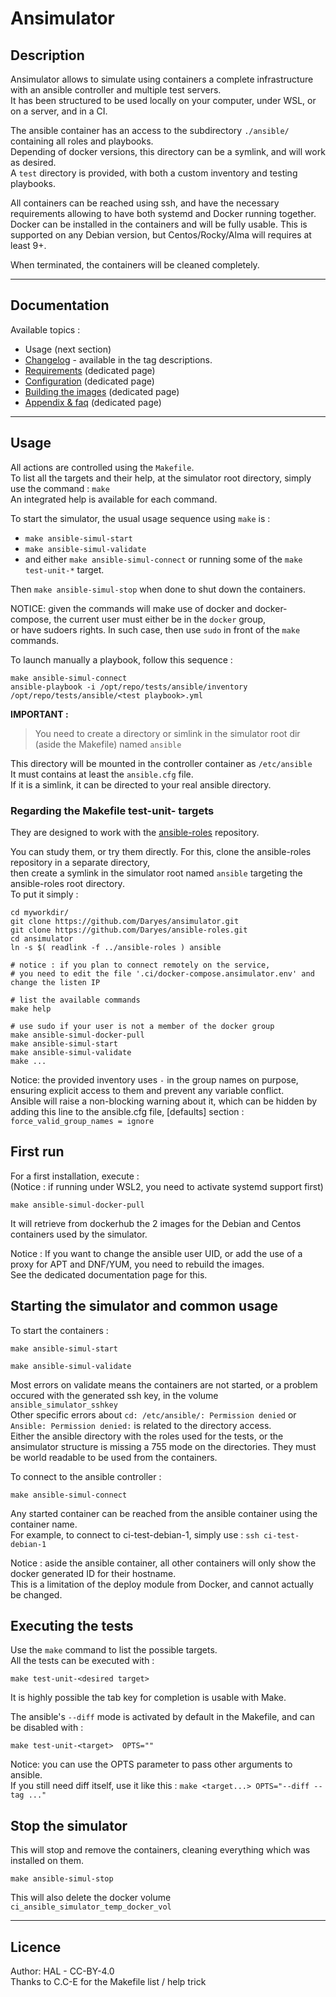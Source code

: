 # Ansimulator


## Description

Ansimulator allows to simulate using containers a complete infrastructure with an ansible controller and multiple test servers.  
It has been structured to be used locally on your computer, under WSL, or on a server, and in a CI.

The ansible container has an access to the subdirectory `./ansible/` containing all roles and playbooks.  
Depending of docker versions, this directory can be a symlink, and will work as desired.  
A `test` directory is provided, with both a custom inventory and testing playbooks.

All containers can be reached using ssh, and have the necessary requirements allowing to have both systemd and Docker running together.  
Docker can be installed in the containers and will be fully usable. This is supported on any Debian version, but Centos/Rocky/Alma will requires at least 9+.  

When terminated, the containers will be cleaned completely.


---
## Documentation

Available topics :
* Usage (next section)
* [Changelog](https://github.com/Daryes/ansimulator/tags) - available in the tag descriptions.
* [Requirements](doc/requirements.md) (dedicated page)
* [Configuration](doc/config.md) (dedicated page)
* [Building the images](doc/build.md) (dedicated page)
* [Appendix & faq](doc/appendix.md) (dedicated page)


---
## Usage

All actions are controlled using the `Makefile`.  
To list all the targets and their help, at the simulator root directory, simply use the command : `make`  
An integrated help is available for each command.


To start the simulator, the usual usage sequence using `make` is :  
* `make ansible-simul-start`
* `make ansible-simul-validate`
* and either `make ansible-simul-connect` or running some of the `make test-unit-*` target.  

Then `make ansible-simul-stop` when done to shut down the containers.

NOTICE: given the commands will make use of docker and docker-compose, the current user must either be in the `docker` group,  
or have sudoers rights. In such case, then use `sudo` in front of the `make` commands.


To launch manually a playbook, follow this sequence : 
```
make ansible-simul-connect
ansible-playbook -i /opt/repo/tests/ansible/inventory  /opt/repo/tests/ansible/<test playbook>.yml
```


**IMPORTANT :**  

> You need to create a directory or simlink in the simulator root dir (aside the Makefile) named `ansible`

This directory will be mounted in the controller container as `/etc/ansible`  
It must contains at least the `ansible.cfg` file.  
If it is a simlink, it can be directed to your real ansible directory. 


### Regarding the Makefile test-unit- targets  

They are designed to work with the [ansible-roles](https://github.com/Daryes/ansible-roles) repository.  

You can study them, or try them directly. For this, clone the ansible-roles repository in a separate directory,  
then create a symlink in the simulator root named `ansible` targeting the ansible-roles root directory.  
To put it simply :  
```
cd myworkdir/
git clone https://github.com/Daryes/ansimulator.git
git clone https://github.com/Daryes/ansible-roles.git
cd ansimulator
ln -s $( readlink -f ../ansible-roles ) ansible

# notice : if you plan to connect remotely on the service,
# you need to edit the file '.ci/docker-compose.ansimulator.env' and change the listen IP

# list the available commands
make help

# use sudo if your user is not a member of the docker group
make ansible-simul-docker-pull
make ansible-simul-start
make ansible-simul-validate
make ...
```

Notice: the provided inventory uses `-` in the group names on purpose, ensuring explicit access to them and prevent any variable conflict.  
Ansible will raise a non-blocking warning about it, which can be hidden by adding this line to the ansible.cfg file,  [defaults] section : `force_valid_group_names = ignore`


## First run

For a first installation, execute :                                                               
(Notice : if running under WSL2, you need to activate systemd support first)
```
make ansible-simul-docker-pull
```  
It will retrieve from dockerhub the 2 images for the Debian and Centos containers used by the simulator.  

Notice : If you want to change the ansible user UID, or add the use of a proxy for APT and DNF/YUM, you need to rebuild the images.  
See the dedicated documentation page for this.


## Starting the simulator and common usage

To start the containers :
```
make ansible-simul-start

make ansible-simul-validate
```
Most errors on validate means the containers are not started, or a problem occured with the generated ssh key, in the volume `ansible_simulator_sshkey`  
Other specific errors about `cd: /etc/ansible/: Permission denied` or `Ansible: Permission denied:` is related to the directory access.  
Either the ansible directory with the roles used for the tests, or the ansimulator structure is missing a 755 mode on the directories. They must be world readable to be used from the containers.  


To connect to the ansible controller :
```
make ansible-simul-connect
```

Any started container can be reached from the ansible container using the container name.  
For example, to connect to ci-test-debian-1, simply use : `ssh ci-test-debian-1`  

Notice : aside the ansible container, all other containers will only show the docker generated ID for their hostname.  
This is a limitation of the deploy module from Docker, and cannot actually be changed.


## Executing the tests

Use the `make` command to list the possible targets.  
All the tests can be executed with :
```
make test-unit-<desired target>
```
It is highly possible the tab key for completion is usable with Make.


The ansible's `--diff` mode is activated by default in the Makefile, and can be disabled with :
```
make test-unit-<target>  OPTS=""
```

Notice: you can use the OPTS parameter to pass other arguments to ansible.  
If you still need diff itself, use it like this : `make <target...> OPTS="--diff --tag ..."`


## Stop the simulator

This will stop and remove the containers, cleaning everything which was installed on them.
```
make ansible-simul-stop
```
This will also delete the docker volume `ci_ansible_simulator_temp_docker_vol`


---
## Licence

Author: HAL - CC-BY-4.0  
Thanks to C.C-E for the Makefile list / help trick

